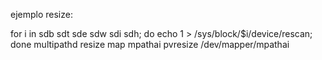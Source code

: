 ejemplo resize:
 
for i in sdb sdt sde sdw sdi sdh; do echo 1 > /sys/block/$i/device/rescan; done
multipathd resize map mpathai
pvresize /dev/mapper/mpathai
 